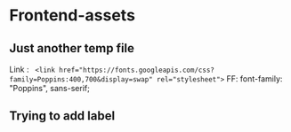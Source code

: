 # Frontend-assets
## Just another temp file
Link :   ```  <link href="https://fonts.googleapis.com/css?family=Poppins:400,700&display=swap" rel="stylesheet"> ```
FF: font-family: "Poppins", sans-serif;
## Trying to add label

